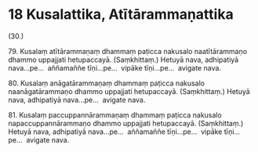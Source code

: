 

# 18 Kusalattika, Atītārammaṇattika


(30.)

79\. Kusalaṃ atītārammaṇaṃ dhammaṃ paṭicca nakusalo naatītārammaṇo dhammo uppajjati hetupaccayā. (Saṃkhittaṃ.) Hetuyā nava, adhipatiyā nava…pe…  aññamaññe tīṇi…pe…  vipāke tīṇi…pe…  avigate nava.

80\. Kusalaṃ anāgatārammaṇaṃ dhammaṃ paṭicca nakusalo naanāgatārammaṇo dhammo uppajjati hetupaccayā. (Saṃkhittaṃ.) Hetuyā nava, adhipatiyā nava…pe…  avigate nava.

81\. Kusalaṃ paccuppannārammaṇaṃ dhammaṃ paṭicca nakusalo napaccuppannārammaṇo dhammo uppajjati hetupaccayā. (Saṃkhittaṃ.) Hetuyā nava, adhipatiyā nava…pe…  aññamaññe tīṇi…pe…  vipāke tīṇi…pe…  avigate nava.




